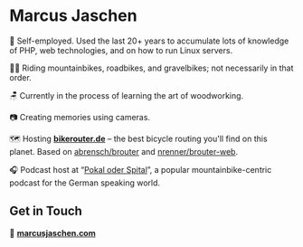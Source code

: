 # Marcus Jaschen

👷 Self-employed. Used the last 20+ years to accumulate lots of knowledge of PHP, web technologies, and on how to run Linux servers.

🚵🏻 Riding mountainbikes, roadbikes, and gravelbikes; not necessarily in that order.

🪑 Currently in the process of learning the art of woodworking.

📷️ Creating memories using cameras.

🗺 Hosting [**bikerouter.de**](https://bikerouter.de) – the best bicycle routing you'll find on this planet. Based on [abrensch/brouter](https://github.com/abrensch/brouter) and [nrenner/brouter-web](https://github.com/nrenner/brouter-web).

🎧️ Podcast host at “[Pokal oder Spital](https://www.mtb-news.de/news/category/podcast/)”, a popular mountainbike-centric podcast for the German speaking world.

## Get in Touch

🔗 **[marcusjaschen.com](https://marcusjaschen.com)**
